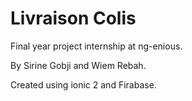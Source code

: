# Livraison Colis

Final year project internship at ng-enious.

By Sirine Gobji and Wiem Rebah.

Created using ionic 2 and Firabase.